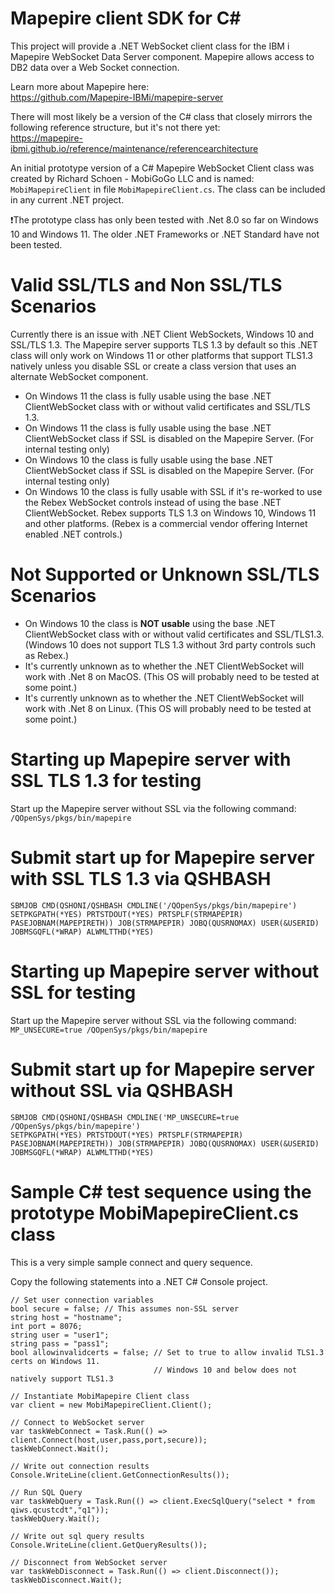 # Mapepire client SDK for C#
This project will provide a .NET WebSocket client class for the IBM i Mapepire WebSocket Data Server component. Mapepire allows access to DB2 data over a Web Socket connection. 

Learn more about Mapepire here:   
https://github.com/Mapepire-IBMi/mapepire-server
 
There will most likely be a version of the C# class that closely mirrors the following reference structure, but it's not there yet:   
https://mapepire-ibmi.github.io/reference/maintenance/referencearchitecture   
 
An initial prototype version of a C# Mapepire WebSocket Client class was created by Richard Schoen - MobiGoGo LLC and is named: ```MobiMapepireClient``` in file ```MobiMapepireClient.cs```. The class can be included in any current .NET project.   
 

❗The prototype class has only been tested with .Net 8.0 so far on Windows 10 and Windows 11. The older .NET Frameworks or .NET Standard have not been tested.   


# Valid SSL/TLS and Non SSL/TLS Scenarios
Currently there is an issue with .NET Client WebSockets, Windows 10 and SSL/TLS 1.3. The Mapepire server supports TLS 1.3 by default so this .NET class will only work on Windows 11 or other platforms that support TLS1.3 natively unless you disable SSL or create a class version that uses an alternate WebSocket component.     
- On Windows 11 the class is fully usable using the base .NET ClientWebSocket class with or without valid certificates and SSL/TLS 1.3.   
- On Windows 11 the class is fully usable using the base .NET ClientWebSocket class if SSL is disabled on the Mapepire Server. (For internal testing only)
- On Windows 10 the class is fully usable using the base .NET ClientWebSocket class if SSL is disabled on the Mapepire Server. (For internal testing only)  
- On Windows 10 the class is fully usable with SSL if it's re-worked to use the Rebex WebSocket controls instead of using the base .NET ClientWebSocket. Rebex supports TLS 1.3 on Windows 10, Windows 11 and other platforms. (Rebex is a commercial vendor offering Internet enabled .NET controls.)

# Not Supported or Unknown SSL/TLS Scenarios
- On Windows 10 the class is **NOT usable** using the base .NET ClientWebSocket class with or without valid certificates and SSL/TLS1.3. (Windows 10 does not support TLS 1.3 without 3rd party controls such as Rebex.)
- It's currently unknown as to whether the .NET ClientWebSocket will work with .Net 8 on MacOS. (This OS will probably need to be tested at some point.)   
- It's currently unknown as to whether the .NET ClientWebSocket will work with .Net 8 on Linux. (This OS will probably need to be tested at some point.)   


# Starting up Mapepire server with SSL TLS 1.3 for testing   
Start up the Mapepire server without SSL via the following command:   
```/QOpenSys/pkgs/bin/mapepire```

# Submit start up for Mapepire server with SSL TLS 1.3 via QSHBASH   
```
SBMJOB CMD(QSHONI/QSHBASH CMDLINE('/QOpenSys/pkgs/bin/mapepire') 
SETPKGPATH(*YES) PRTSTDOUT(*YES) PRTSPLF(STRMAPEPIR)
PASEJOBNAM(MAPEPIRETH)) JOB(STRMAPEPIR) JOBQ(QUSRNOMAX) USER(&USERID)
JOBMSGQFL(*WRAP) ALWMLTTHD(*YES)            
```

# Starting up Mapepire server without SSL for testing   
Start up the Mapepire server without SSL via the following command:   
```MP_UNSECURE=true /QOpenSys/pkgs/bin/mapepire```

# Submit start up for Mapepire server without SSL via QSHBASH   
```
SBMJOB CMD(QSHONI/QSHBASH CMDLINE('MP_UNSECURE=true /QOpenSys/pkgs/bin/mapepire') 
SETPKGPATH(*YES) PRTSTDOUT(*YES) PRTSPLF(STRMAPEPIR)
PASEJOBNAM(MAPEPIRETH)) JOB(STRMAPEPIR) JOBQ(QUSRNOMAX) USER(&USERID)
JOBMSGQFL(*WRAP) ALWMLTTHD(*YES)            
```

# Sample C# test sequence using the prototype MobiMapepireClient.cs class
This is a very simple sample connect and query sequence.   

Copy the following statements into a .NET C# Console project. 
```
// Set user connection variables
bool secure = false; // This assumes non-SSL server
string host = "hostname";
int port = 8076;
string user = "user1";
string pass = "pass1";
bool allowinvalidcerts = false; // Set to true to allow invalid TLS1.3 certs on Windows 11.
                                // Windows 10 and below does not natively support TLS1.3

// Instantiate MobiMapepire Client class
var client = new MobiMapepireClient.Client();

// Connect to WebSocket server
var taskWebConnect = Task.Run(() => client.Connect(host,user,pass,port,secure));
taskWebConnect.Wait();

// Write out connection results
Console.WriteLine(client.GetConnectionResults());

// Run SQL Query
var taskWebQuery = Task.Run(() => client.ExecSqlQuery("select * from qiws.qcustcdt","q1"));
taskWebQuery.Wait();

// Write out sql query results
Console.WriteLine(client.GetQueryResults());

// Disconnect from WebSocket server
var taskWebDisconnect = Task.Run(() => client.Disconnect());
taskWebDisconnect.Wait();
```
